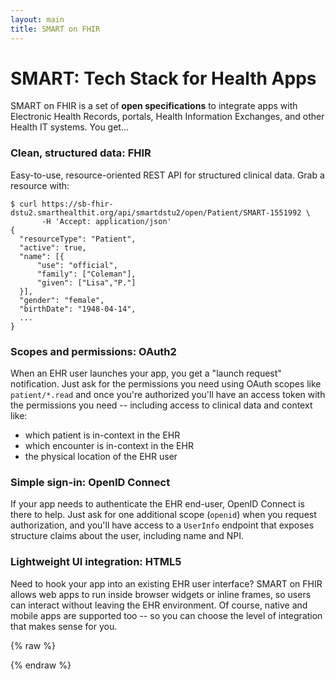 ```yaml
---
layout: main
title: SMART on FHIR
---
```


# SMART: Tech Stack for Health Apps

SMART on FHIR is a set of **open specifications** to integrate apps with
Electronic Health Records, portals, Health Information Exchanges, and other
Health IT systems. You get...

<h3 id="clean"> Clean, structured data:  <b>FHIR</b></h3>

Easy-to-use, resource-oriented REST API for structured clinical data. Grab a
resource with:

```
$ curl https://sb-fhir-dstu2.smarthealthit.org/api/smartdstu2/open/Patient/SMART-1551992 \
       -H 'Accept: application/json'
{
  "resourceType": "Patient",
  "active": true,
  "name": [{
      "use": "official",
      "family": ["Coleman"],
      "given": ["Lisa","P."]
  }],
  "gender": "female",
  "birthDate": "1948-04-14",
  ...
}
```

<h3 id="oauth">Scopes and permissions:  <b>OAuth2</b></h3>

When an EHR user launches your app, you get a "launch request" notification.
Just ask for the permissions you need using OAuth scopes like `patient/*.read`
and once you're authorized you'll have an access token with the permissions you
need -- including access to clinical data and context like:

 * which patient is in-context in the EHR
 * which encounter is in-context in the EHR
 * the physical location of the EHR user

<h3 id="openid">Simple sign-in:  <b>OpenID Connect</b></h3>

If your app needs to authenticate the EHR end-user, OpenID Connect is there to
help. Just ask for one additional scope (`openid`) when you request
authorization, and you'll have access to a `UserInfo` endpoint that exposes
structure claims about the user, including name and NPI.

<h3 id="html">Lightweight UI integration:  <b>HTML5</b></h3>

Need to hook your app into an existing EHR user interface? SMART on FHIR allows
web apps to run inside browser widgets or inline frames, so users can interact
without leaving the EHR environment. Of course, native and mobile apps are
supported too -- so you can choose the level of integration that makes sense
for you.


{% raw %}
<!--
<example>
**An example here**
<pre>
pre
</pre>
</example>
-->
{% endraw %} 
